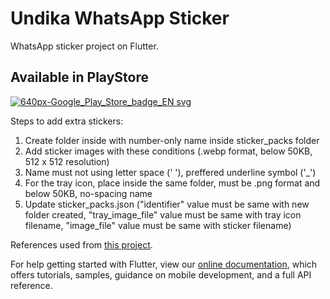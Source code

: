 # Undika WhatsApp Sticker

WhatsApp sticker project on Flutter.
## Available in PlayStore

<a href="https://play.google.com/store/apps/details?id=com.dinamika.undika_wastiker">![640px-Google_Play_Store_badge_EN svg](https://user-images.githubusercontent.com/13075784/85202629-55087180-b325-11ea-8307-acf71c9b7022.png)
</a>

Steps to add extra stickers:
1. Create folder inside with number-only name inside sticker_packs folder
2. Add sticker images with these conditions (.webp format, below 50KB, 512 x 512 resolution)
3. Name must not using letter space (' '), preffered underline symbol ('_')
4. For the tray icon, place inside the same folder, must be .png format and below 50KB, no-spacing name
5. Update sticker_packs.json ("identifier" value must be same with new folder created, "tray_image_file" value must be same with tray icon filename, "image_file" value must be same with sticker filename)


References used from [this project](https://github.com/AkramChauhan/WhatsApp-Stickers-using-Flutter).

For help getting started with Flutter, view our
[online documentation](https://flutter.dev/docs), which offers tutorials,
samples, guidance on mobile development, and a full API reference.
